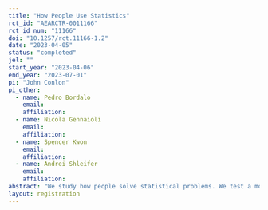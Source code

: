 ```yaml
---
title: "How People Use Statistics"
rct_id: "AEARCTR-0011166"
rct_id_num: "11166"
doi: "10.1257/rct.11166-1.2"
date: "2023-04-05"
status: "completed"
jel: ""
start_year: "2023-04-06"
end_year: "2023-07-01"
pi: "John Conlon"
pi_other:
  - name: Pedro Bordalo
    email: 
    affiliation: 
  - name: Nicola Gennaioli
    email: 
    affiliation: 
  - name: Spencer Kwon
    email: 
    affiliation: 
  - name: Andrei Shleifer
    email: 
    affiliation: 
abstract: "We study how people solve statistical problems. We test a model in which selective attention to different features of problems yields multimodality in beliefs. Our experiments are designed to change the distribution of participants beliefs by manipulating the contrast or prominence of various features while (typically) holding constant the underlying statistical problem. "
layout: registration
---
```



